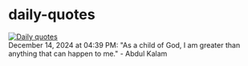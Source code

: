 # daily-quotes
[![Daily quotes](https://github.com/ceepu8/daily-quotes/actions/workflows/daily-quote.yml/badge.svg)](https://github.com/ceepu8/daily-quotes/actions/workflows/daily-quote.yml)<br/>
December 14, 2024 at 04:39 PM: "As a child of God, I am greater than anything that can happen to me." - Abdul Kalam
